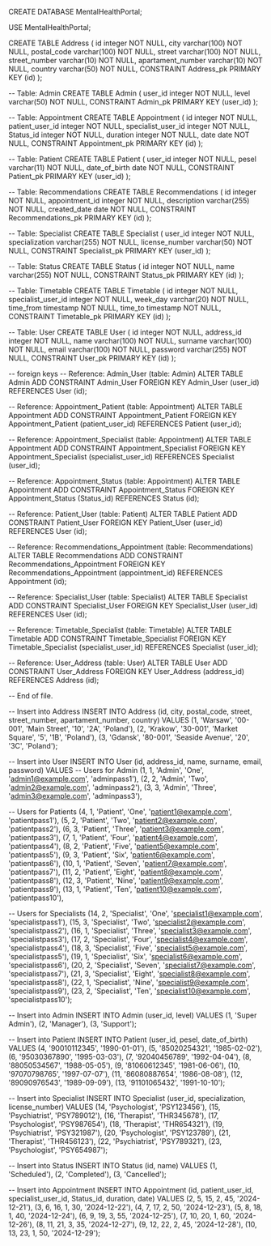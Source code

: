 CREATE DATABASE MentalHealthPortal;

USE MentalHealthPortal;

CREATE TABLE Address (
    id integer  NOT NULL,
    city varchar(100)  NOT NULL,
    postal_code varchar(100)  NOT NULL,
    street varchar(100)  NOT NULL,
    street_number varchar(10)  NOT NULL,
    apartament_number varchar(10)  NOT NULL,
    country varchar(50)  NOT NULL,
    CONSTRAINT Address_pk PRIMARY KEY (id)
);

-- Table: Admin
CREATE TABLE Admin (
    user_id integer  NOT NULL,
    level varchar(50)  NOT NULL,
    CONSTRAINT Admin_pk PRIMARY KEY (user_id)
);

-- Table: Appointment
CREATE TABLE Appointment (
    id integer  NOT NULL,
    patient_user_id integer  NOT NULL,
    specialist_user_id integer  NOT NULL,
    Status_id integer  NOT NULL,
    duration integer  NOT NULL,
    date date  NOT NULL,
    CONSTRAINT Appointment_pk PRIMARY KEY (id)
);

-- Table: Patient
CREATE TABLE Patient (
    user_id integer  NOT NULL,
    pesel varchar(11)  NOT NULL,
    date_of_birth date  NOT NULL,
    CONSTRAINT Patient_pk PRIMARY KEY (user_id)
);

-- Table: Recommendations
CREATE TABLE Recommendations (
    id integer  NOT NULL,
    appointment_id integer  NOT NULL,
    description varchar(255)  NOT NULL,
    created_date date  NOT NULL,
    CONSTRAINT Recommendations_pk PRIMARY KEY (id)
);

-- Table: Specialist
CREATE TABLE Specialist (
    user_id integer  NOT NULL,
    specialization varchar(255)  NOT NULL,
    license_number varchar(50)  NOT NULL,
    CONSTRAINT Specialist_pk PRIMARY KEY (user_id)
);

-- Table: Status
CREATE TABLE Status (
    id integer  NOT NULL,
    name varchar(255)  NOT NULL,
    CONSTRAINT Status_pk PRIMARY KEY (id)
);

-- Table: Timetable
CREATE TABLE Timetable (
    id integer  NOT NULL,
    specialist_user_id integer  NOT NULL,
    week_day varchar(20)  NOT NULL,
    time_from timestamp  NOT NULL,
    time_to timestamp  NOT NULL,
    CONSTRAINT Timetable_pk PRIMARY KEY (id)
);

-- Table: User
CREATE TABLE User (
    id integer  NOT NULL,
    address_id integer  NOT NULL,
    name varchar(100)  NOT NULL,
    surname varchar(100)  NOT NULL,
    email varchar(100)  NOT NULL,
    password varchar(255)  NOT NULL,
    CONSTRAINT User_pk PRIMARY KEY (id)
);

-- foreign keys
-- Reference: Admin_User (table: Admin)
ALTER TABLE Admin ADD CONSTRAINT Admin_User FOREIGN KEY Admin_User (user_id)
    REFERENCES User (id);

-- Reference: Appointment_Patient (table: Appointment)
ALTER TABLE Appointment ADD CONSTRAINT Appointment_Patient FOREIGN KEY Appointment_Patient (patient_user_id)
    REFERENCES Patient (user_id);

-- Reference: Appointment_Specialist (table: Appointment)
ALTER TABLE Appointment ADD CONSTRAINT Appointment_Specialist FOREIGN KEY Appointment_Specialist (specialist_user_id)
    REFERENCES Specialist (user_id);

-- Reference: Appointment_Status (table: Appointment)
ALTER TABLE Appointment ADD CONSTRAINT Appointment_Status FOREIGN KEY Appointment_Status (Status_id)
    REFERENCES Status (id);

-- Reference: Patient_User (table: Patient)
ALTER TABLE Patient ADD CONSTRAINT Patient_User FOREIGN KEY Patient_User (user_id)
    REFERENCES User (id);

-- Reference: Recommendations_Appointment (table: Recommendations)
ALTER TABLE Recommendations ADD CONSTRAINT Recommendations_Appointment FOREIGN KEY Recommendations_Appointment (appointment_id)
    REFERENCES Appointment (id);

-- Reference: Specialist_User (table: Specialist)
ALTER TABLE Specialist ADD CONSTRAINT Specialist_User FOREIGN KEY Specialist_User (user_id)
    REFERENCES User (id);

-- Reference: Timetable_Specialist (table: Timetable)
ALTER TABLE Timetable ADD CONSTRAINT Timetable_Specialist FOREIGN KEY Timetable_Specialist (specialist_user_id)
    REFERENCES Specialist (user_id);

-- Reference: User_Address (table: User)
ALTER TABLE User ADD CONSTRAINT User_Address FOREIGN KEY User_Address (address_id)
    REFERENCES Address (id);

-- End of file.

-- Insert into Address
INSERT INTO Address (id, city, postal_code, street, street_number, apartament_number, country)
VALUES
(1, 'Warsaw', '00-001', 'Main Street', '10', '2A', 'Poland'),
(2, 'Krakow', '30-001', 'Market Square', '5', '1B', 'Poland'),
(3, 'Gdansk', '80-001', 'Seaside Avenue', '20', '3C', 'Poland');

-- Insert into User
INSERT INTO User (id, address_id, name, surname, email, password)
VALUES
-- Users for Admin
(1, 1, 'Admin', 'One', 'admin1@example.com', 'adminpass1'),
(2, 2, 'Admin', 'Two', 'admin2@example.com', 'adminpass2'),
(3, 3, 'Admin', 'Three', 'admin3@example.com', 'adminpass3'),

-- Users for Patients
(4, 1, 'Patient', 'One', 'patient1@example.com', 'patientpass1'),
(5, 2, 'Patient', 'Two', 'patient2@example.com', 'patientpass2'),
(6, 3, 'Patient', 'Three', 'patient3@example.com', 'patientpass3'),
(7, 1, 'Patient', 'Four', 'patient4@example.com', 'patientpass4'),
(8, 2, 'Patient', 'Five', 'patient5@example.com', 'patientpass5'),
(9, 3, 'Patient', 'Six', 'patient6@example.com', 'patientpass6'),
(10, 1, 'Patient', 'Seven', 'patient7@example.com', 'patientpass7'),
(11, 2, 'Patient', 'Eight', 'patient8@example.com', 'patientpass8'),
(12, 3, 'Patient', 'Nine', 'patient9@example.com', 'patientpass9'),
(13, 1, 'Patient', 'Ten', 'patient10@example.com', 'patientpass10'),

-- Users for Specialists
(14, 2, 'Specialist', 'One', 'specialist1@example.com', 'specialistpass1'),
(15, 3, 'Specialist', 'Two', 'specialist2@example.com', 'specialistpass2'),
(16, 1, 'Specialist', 'Three', 'specialist3@example.com', 'specialistpass3'),
(17, 2, 'Specialist', 'Four', 'specialist4@example.com', 'specialistpass4'),
(18, 3, 'Specialist', 'Five', 'specialist5@example.com', 'specialistpass5'),
(19, 1, 'Specialist', 'Six', 'specialist6@example.com', 'specialistpass6'),
(20, 2, 'Specialist', 'Seven', 'specialist7@example.com', 'specialistpass7'),
(21, 3, 'Specialist', 'Eight', 'specialist8@example.com', 'specialistpass8'),
(22, 1, 'Specialist', 'Nine', 'specialist9@example.com', 'specialistpass9'),
(23, 2, 'Specialist', 'Ten', 'specialist10@example.com', 'specialistpass10');

-- Insert into Admin
INSERT INTO Admin (user_id, level)
VALUES
(1, 'Super Admin'),
(2, 'Manager'),
(3, 'Support');

-- Insert into Patient
INSERT INTO Patient (user_id, pesel, date_of_birth)
VALUES
(4, '90010112345', '1990-01-01'),
(5, '85020254321', '1985-02-02'),
(6, '95030367890', '1995-03-03'),
(7, '92040456789', '1992-04-04'),
(8, '88050534567', '1988-05-05'),
(9, '81060612345', '1981-06-06'),
(10, '97070798765', '1997-07-07'),
(11, '86080887654', '1986-08-08'),
(12, '89090976543', '1989-09-09'),
(13, '91101065432', '1991-10-10');

-- Insert into Specialist
INSERT INTO Specialist (user_id, specialization, license_number)
VALUES
(14, 'Psychologist', 'PSY123456'),
(15, 'Psychiatrist', 'PSY789012'),
(16, 'Therapist', 'THR345678'),
(17, 'Psychologist', 'PSY987654'),
(18, 'Therapist', 'THR654321'),
(19, 'Psychiatrist', 'PSY321987'),
(20, 'Psychologist', 'PSY123789'),
(21, 'Therapist', 'THR456123'),
(22, 'Psychiatrist', 'PSY789321'),
(23, 'Psychologist', 'PSY654987');

-- Insert into Status
INSERT INTO Status (id, name)
VALUES
(1, 'Scheduled'),
(2, 'Completed'),
(3, 'Cancelled');

-- Insert into Appointment
INSERT INTO Appointment (id, patient_user_id, specialist_user_id, Status_id, duration, date)
VALUES
(2, 5, 15, 2, 45, '2024-12-21'),
(3, 6, 16, 1, 30, '2024-12-22'),
(4, 7, 17, 2, 50, '2024-12-23'),
(5, 8, 18, 1, 40, '2024-12-24'),
(6, 9, 19, 3, 55, '2024-12-25'),
(7, 10, 20, 1, 60, '2024-12-26'),
(8, 11, 21, 3, 35, '2024-12-27'),
(9, 12, 22, 2, 45, '2024-12-28'),
(10, 13, 23, 1, 50, '2024-12-29');